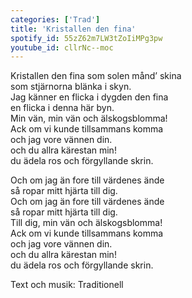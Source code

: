 ```yaml
--- 
categories: ['Trad'] 
title: 'Kristallen den fina' 
spotify_id: 55zZ62m7LW3tZoIiMPg3pw
youtube_id: cllrNc--moc
---  
```


Kristallen den fina som solen månd’ skina  
som stjärnorna blänka i skyn.  
Jag känner en flicka i dygden den fina  
en flicka i denna här byn.  
Min vän, min vän och älskogsblomma!  
Ack om vi kunde tillsammans komma  
och jag vore vännen din.  
och du allra kärestan min!  
du ädela ros och förgyllande skrin.

Och om jag än fore till värdenes ände  
så ropar mitt hjärta till dig.  
Och om jag än fore till värdenes ände  
så ropar mitt hjärta till dig.  
Till dig, min vän och älskogsblomma!  
Ack om vi kunde tillsammans komma  
och jag vore vännen din.  
och du allra kärestan min!  
du ädela ros och förgyllande skrin.


Text och musik: Traditionell
